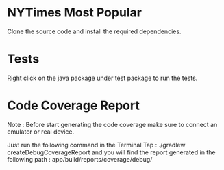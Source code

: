 # NYTimes Most Popular

Clone the source code and install the required dependencies.

# Tests
Right click on the java package under test package to run the tests. 

# Code Coverage Report
Note : Before start generating the code coverage make sure to connect an emulator or real device.

Just run the following command in the Terminal Tap : ./gradlew createDebugCoverageReport
and you will find the report generated in the following path : app/build/reports/coverage/debug/
